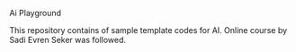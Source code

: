 Ai Playground

This repository contains of sample template codes for AI.
Online course by Sadi Evren Seker was followed. 
